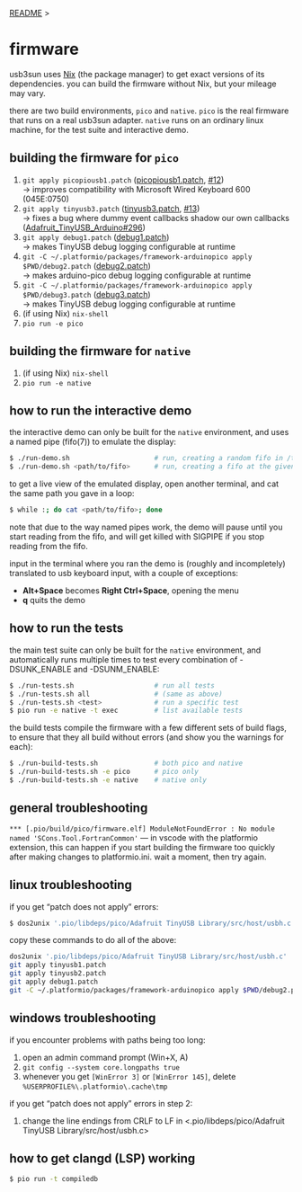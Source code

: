 [README](../README.md) >

firmware
========

usb3sun uses [Nix](https://nixos.org/download/) (the package manager) to get exact versions of its dependencies.
you can build the firmware without Nix, but your mileage may vary.

there are two build environments, `pico` and `native`.
`pico` is the real firmware that runs on a real usb3sun adapter.
`native` runs on an ordinary linux machine, for the test suite and interactive demo.

## building the firmware for `pico`

1. `git apply picopiousb1.patch` ([picopiousb1.patch](../picopiousb1.patch), [#12](https://github.com/delan/usb3sun/issues/12))\
→ improves compatibility with Microsoft Wired Keyboard 600 (045E:0750)
2. `git apply tinyusb3.patch` ([tinyusb3.patch](../tinyusb3.patch), [#13](https://github.com/delan/usb3sun/issues/13))\
→ fixes a bug where dummy event callbacks shadow our own callbacks ([Adafruit_TinyUSB_Arduino#296](https://github.com/adafruit/Adafruit_TinyUSB_Arduino/issues/296))
3. `git apply debug1.patch` ([debug1.patch](../debug1.patch))\
→ makes TinyUSB debug logging configurable at runtime
4. `git -C ~/.platformio/packages/framework-arduinopico apply $PWD/debug2.patch` ([debug2.patch](../debug2.patch))\
→ makes arduino-pico debug logging configurable at runtime
5. `git -C ~/.platformio/packages/framework-arduinopico apply $PWD/debug3.patch` ([debug3.patch](../debug3.patch))\
→ makes TinyUSB debug logging configurable at runtime
6. (if using Nix) `nix-shell`
7. `pio run -e pico`

## building the firmware for `native`

1. (if using Nix) `nix-shell`
2. `pio run -e native`

## how to run the interactive demo

the interactive demo can only be built for the `native` environment, and uses a named pipe (fifo(7)) to emulate the display:

```sh
$ ./run-demo.sh                     # run, creating a random fifo in /tmp
$ ./run-demo.sh <path/to/fifo>      # run, creating a fifo at the given path
```

to get a live view of the emulated display, open another terminal, and cat the same path you gave in a loop:

```sh
$ while :; do cat <path/to/fifo>; done
```

note that due to the way named pipes work, the demo will pause until you start reading from the fifo, and will get killed with SIGPIPE if you stop reading from the fifo.

input in the terminal where you ran the demo is (roughly and incompletely) translated to usb keyboard input, with a couple of exceptions:

- **Alt+Space** becomes **Right Ctrl+Space**, opening the menu
- **q** quits the demo

## how to run the tests

the main test suite can only be built for the `native` environment, and automatically runs multiple times to test every combination of -DSUNK_ENABLE and -DSUNM_ENABLE:

```sh
$ ./run-tests.sh                    # run all tests
$ ./run-tests.sh all                # (same as above)
$ ./run-tests.sh <test>             # run a specific test
$ pio run -e native -t exec         # list available tests
```

the build tests compile the firmware with a few different sets of build flags, to ensure that they all build without errors (and show you the warnings for each):

```sh
$ ./run-build-tests.sh              # both pico and native
$ ./run-build-tests.sh -e pico      # pico only
$ ./run-build-tests.sh -e native    # native only
```

## general troubleshooting

`*** [.pio/build/pico/firmware.elf] ModuleNotFoundError : No module named 'SCons.Tool.FortranCommon'`
— in vscode with the platformio extension, this can happen if you start building the firmware too quickly after making changes to platformio.ini.
wait a moment, then try again.

## linux troubleshooting

if you get “patch does not apply” errors:

```sh
$ dos2unix '.pio/libdeps/pico/Adafruit TinyUSB Library/src/host/usbh.c'
```

copy these commands to do all of the above:

```sh
dos2unix '.pio/libdeps/pico/Adafruit TinyUSB Library/src/host/usbh.c'
git apply tinyusb1.patch
git apply tinyusb2.patch
git apply debug1.patch
git -C ~/.platformio/packages/framework-arduinopico apply $PWD/debug2.patch
```

## windows troubleshooting

if you encounter problems with paths being too long:

1. open an admin command prompt (Win+X, A)
2. `git config --system core.longpaths true`
3. whenever you get `[WinError 3]` or `[WinError 145]`, delete `%USERPROFILE%\.platformio\.cache\tmp`

if you get “patch does not apply” errors in step 2:

1. change the line endings from CRLF to LF in <.pio/libdeps/pico/Adafruit TinyUSB Library/src/host/usbh.c>

## how to get clangd (LSP) working

```sh
$ pio run -t compiledb
```
